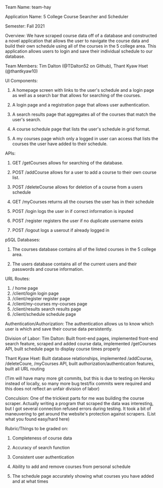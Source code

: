 Team Name: team-hay

Application Name: 5 College Course Searcher and Scheduler

Semester: Fall 2021

Overview: We have scraped course data off of a database and constructed a novel application that allows the user to navigate the course data and build their own schedule using all of the courses in the 5 college area. This application allows users to login and save their individual schedule to our database.

Team Members: Tim Dalton (@TDalton52 on Github), Thant Kyaw Hset (@thantkyaw10)

UI Components: 
1. A homepage screen with links to the user's schedule and a login page as well as a search bar that allows for searching of the courses.

2. A login page and a registration page that allows user authentication.

3. A search results page that aggregates all of the courses that match the user's search.

4. A course schedule page that lists the user's schedule in grid format.

5. A my courses page which only a logged in user can access that lists the courses the user have added to their schedule.

APIs: 
1. GET /getCourses allows for searching of the database.

2. POST /addCourse allows for a user to add a course to their own course list.

3. POST /deleteCourse allows for deletion of a course from a users schedule

4. GET /myCourses returns all the courses the user has in their schedule

5. POST /login logs the user in if correct information is inputed

6. POST /register registers the user if no duplicate username exists

7. POST /logout logs a userout if already logged in

pSQL Databases:
1. The courses database contains all of the listed courses in the 5 college area.

2. The users database contains all of the current users and their passwords and course information.

URL Routes:
1. / home page
2. /client/login login page
3. /client/register register page
4. /client/my-courses my-courses page
5. /client/results search results page
6. /client/schedule schedule page

Authentication/Authorization: The authentication allows us to know which user is which and save their course data persistently.

Division of Labor:
Tim Dalton: Built front-end pages, implemented front-end search feature, scraped and added course data, implemented /getCourses API, built schedule page to display course times properly

Thant Kyaw Hset: Built database relationships, implemented /addCourse, /deleteCoure, /myCourses API, built authorization/authentication features, built all URL routing

(Tim will have many more git commits, but this is due to testing on Heroku instead of locally, so many more bug test/fix commits were required and this does not reflect an unfair division of labor)

Conculsion: One of the trickiest parts for me was building the course scraper. Actually writing a program that scraped the data was interesting, but I got several connection refused errors during testing. It took a bit of maneuvering to get around the website's protection against scrapers. (List what you found easy/hard here)

Rubric/Things to be graded on:
1. Completeness of course data

2. Accuracy of search function

3. Consistent user authentication

4. Ability to add and remove courses from personal schedule

5. The schedule page accurately showing what courses you have added and at what times


